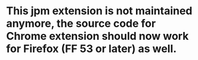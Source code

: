 # This jpm extension is not maintained anymore, the source code for Chrome extension should now work for Firefox (FF 53 or later) as well.
